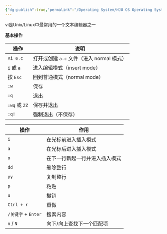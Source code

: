 ```yaml
---
{"dg-publish":true,"permalink":"/Operating System/NJU OS Operating System Design and Implementation/vi/","dgPassFrontmatter":true,"noteIcon":"","created":"2025-08-15T09:39:30.562+08:00","updated":"2025-07-22T15:22:30.390+08:00"}
---
```



vi是Unix/Linux中最常用的一个文本编辑器之一

**基本操作**

| 操作           | 说明                           |
| ------------ | ---------------------------- |
| `vi a.c`     | 打开或创建 `a.c` 文件（进入 normal 模式） |
| `i` 或 `a`    | 进入编辑模式（insert mode）          |
| 按 `Esc`      | 回到普通模式（normal mode）          |
| `:w`         | 保存                           |
| `:q`         | 退出                           |
| `:wq` 或 `ZZ` | 保存并退出                        |
| `:q!`        | 强制退出（不保存）                    |

| 操作               | 作用              |
| ---------------- | --------------- |
| `i`              | 在光标前进入插入模式      |
| `a`              | 在光标后进入插入模式      |
| `o`              | 在下一行新起一行并进入插入模式 |
| `dd`             | 删除整行            |
| `yy`             | 复制整行            |
| `p`              | 粘贴              |
| `u`              | 撤销              |
| `Ctrl + r`       | 重做              |
| `/关键字` + `Enter` | 搜索内容            |
| `n` / `N`        | 向下/向上查找下一个匹配项   |
